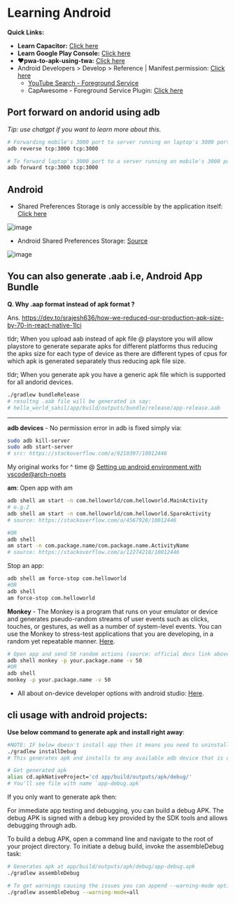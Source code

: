 # Learning Android

**Quick Links:**
- **Learn Capacitor:** [Click here](https://github.com/sahilrajput03/sahilrajput03/blob/master/learn-capacitor.md)
- **Learn Google Play Console:** [Click here](https://github.com/sahilrajput03/sahilrajput03/blob/master/learn-playconsole.md)
- **❤️pwa-to-apk-using-twa:** [Click here](https://github.com/sahilrajput03/pwa-to-apk-using-twa)
- Android Developers > Develop > Reference | Manifest.permission: [Click here](https://developer.android.com/reference/android/Manifest.permission#MANAGE_DEVICE_POLICY_ACROSS_USERS_SECURITY_CRITICAL)
  - [YouTube Search - Foreground Service](https://www.youtube.com/results?search_query=foreround+service+android)
  - CapAwesome - Foreground Service Plugin: [Click here](https://capawesome.io/plugins/android-foreground-service/)

## Port forward on andorid using adb

*Tip: use chatgpt if you want to learn more about this.*

```bash
# Forwarding mobile's 3000 port to server running on laptop's 3000 port: (This makes your mobile access localhost:3000 as if it's running locally.)
adb reverse tcp:3000 tcp:3000

# To forward laptop's 3000 port to a server running on mobile's 3000 port
adb forward tcp:3000 tcp:3000
```

## Android

- Shared Preferences Storage is only accessible by the application itself: [Click here](https://developer.android.com/training/data-storage/shared-preferences#get-handle)

![image](https://user-images.githubusercontent.com/31458531/236378843-cf64bd11-3333-40c0-a7d9-ced1b74e4125.png)

- Android Shared Preferences Storage: [Source](https://stackoverflow.com/a/9244620/10012446)

![image](https://user-images.githubusercontent.com/31458531/236378634-80a988c0-ff74-41ea-bd8c-eb50aa393c26.png)



## You can also generate .aab i.e, Android App Bundle

**Q. Why .aap format instead of apk format ?**

Ans.  https://dev.to/srajesh636/how-we-reduced-our-production-apk-size-by-70-in-react-native-1lci

tldr; When you upload aab instead of apk file @ playstore you will allow playstore to generate separate apks for different platforms thus reducing the apks size for each type of device as there are different types of cpus for which apk is generated separately thus reducing apk file size.

tldr; When you generate apk you have a generic apk file which is supported for all andorid devices.

```bash
./gradlew bundleRelease
# resultng .aab file will be generated in say:
# hello_world_sahil/app/build/outputs/bundle/release/app-release.aab
```

***

**adb devices** - No permission error in adb is fixed simply via:

```bash
sudo adb kill-server
sudo adb start-server
# src: https://stackoverflow.com/a/9210397/10012446
```

My original works for ^ time @ [Setting up android environment with vscode@arch-noets](https://github.com/sahilrajput03/sahilrajput03/blob/master/arch-notes.md#setting-up-android-environment-with-vscode)

**am**: Open app with am

```bash
adb shell am start -n com.helloworld/com.helloworld.MainActivity
# e.g.2
adb shell am start -n com.helloworld/com.helloworld.SpareActivity
# source: https://stackoverflow.com/a/4567928/10012446

#OR
adb shell
am start -n com.package.name/com.package.name.ActivityName
# source: https://stackoverflow.com/a/12274218/10012446
```

Stop an app:

```bash
adb shell am force-stop com.helloworld
#OR
adb shell
am force-stop com.helloworld
```

**Monkey** - The Monkey is a program that runs on your emulator or device and generates pseudo-random streams of user events such as clicks, touches, or gestures, as well as a number of system-level events. You can use the Monkey to stress-test applications that you are developing, in a random yet repeatable manner. [Here](https://developer.android.com/studio/test/monkey).

```bash
# Open app and send 50 random actions (source: official docs link above)
adb shell monkey -p your.package.name -v 50
#OR
adb shell
monkey -p your.package.name -v 50
```

- All about on-device developer options with android studio: [Here](https://developer.android.com/studio/debug/dev-options).

## cli usage with android projects:

**Use below command to generate apk and install right away**:

```bash
#NOTE: IF below doesn't install app then it means you need to uninstall app for all users and it re-running command would definitely work!!
./gradlew installDebug
# This generates apk and installs to any available adb device that is connected

# Get generated apk
alias cd.apkNativeProject='cd app/build/outputs/apk/debug/'
# You'll see file with name `app-debug.apk`
```

If you only want to generate apk then:

For immediate app testing and debugging, you can build a debug APK. The debug APK is signed with a debug key provided by the SDK tools and allows debugging through adb.

To build a debug APK, open a command line and navigate to the root of your project directory. To initiate a debug build, invoke the assembleDebug task:

```bash
# Generates apk at app/build/outputs/apk/debug/app-debug.apk
./gradlew assembleDebug

# To get warnings causing the issues you can append --warning-mode option like that:
./gradlew assembleDebug --warning-mode=all
```
